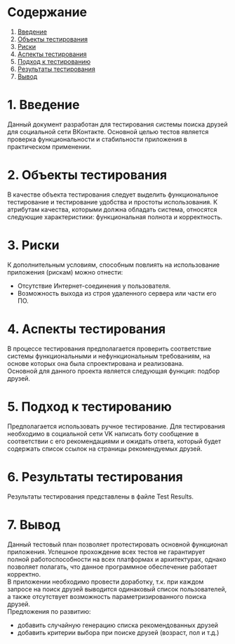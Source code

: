 # Содержание
1. [Введение](#1-Введение)  
2. [Объекты тестирования](#2-Объекты-тестирования)  
3. [Риски](#3-Риски) 
4. [Аспекты тестирования](#4-Аспекты-тестирования)
5. [Подход к тестированию](#5-Подход-к-тестированию)
6. [Результаты тестирования](#6-Результаты-тестирования)  
7. [Вывод](#7-Вывод)  

# 1. Введение  
Данный документ разработан для тестирования системы поиска друзей для социальной сети ВКонтакте. Основной целью тестов является проверка функциональности и стабильности приложения в практическом применении.
# 2. Объекты тестирования  
 В качестве объекта тестирования следует выделить функциональное тестирование и тестирование удобства и простоты использования. К атрибутам качества, которыми должна обладать система, относятся следующие характеристики: функциональная полнота и корректность.
# 3. Риски  
К дополнительным условиям, способным повлиять на использование приложения (рискам) можно отнести:
- Отсутствие Интернет-соединения у пользователя.
- Возможность выхода из строя удаленного сервера или части его ПО.
# 4. Аспекты тестирования
В процессе тестирования предполагается проверить соответствие системы функциональными и нефункциональным требованиям, на основе которых она была спроектирована и реализована.  
Основной для данного проекта является следующая функция: подбор друзей.
# 5. Подход к тестированию
Предполагается использовать ручное тестирование. Для тестирования необходимо в социальной сети VK написать боту сообщение в соответствии с его рекомендациями и ожидать ответа, который будет содержать список ссылок на страницы рекомендуемых друзей.
# 6. Результаты тестирования  
Результаты тестирования представлены в файле Test Results.
# 7. Вывод  
Данный тестовый план позволяет протестировать основной функционал приложения. Успешное прохождение всех тестов не гарантирует полной работоспособности на всех платформах и архитектурах, однако позволяет полагать, что данное программное обеспечение работает корректно.   
В приложении необходимо провести доработку, т.к. при каждом запросе на поиск друзей выводится одинаковый список пользователей, а также отсутствует возможность параметризированного поиска друзей.  
Предложения по развитию:
- добавить случайную генерацию списка рекомендованных друзей
- добавить критерии выбора при поиске друзей (возраст, пол и т.д.)
